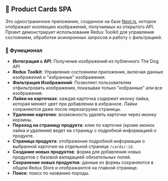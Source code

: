 ## 🐾 Product Cards SPA

Это одностраничное приложение, созданное на базе [Next.js](https://nextjs.org/), которое отображает коллекцию изображений, получаемых из открытого API. Проект демонстрирует использование Redux Toolkit для управления состоянием, обработки асинхронных запросов и работу с фильтрацией.

### 🚀 Функционал

- **Интеграция с API**: Получение изображений из публичного The Dog API
- **Redux Toolkit**: Управление состоянием приложения, включая данные изображений и "избранные" изображения.
- **Фильтрация Изображений**: Позволяет пользователям отфильтровать изображения, показывая только "избранные" или все изображения.
- **Лайки на карточках**: каждая карточка содержит иконку лайка, которая меняет цвет при добавлении в избранное. Лайки сохраняются даже после перезагрузки страницы.
- **Удаление карточек**: возможность удалять карточки через иконку корзины.
- **Переход на страницу продукта**: клик по карточке (кроме иконок лайка и удаления) ведет на страницу с подробной информацией о продукте.
- **Страница продукта**: отображение подробной информации о выбранной карточке на отдельной странице `/cards/:id`.
- **Создание новых продуктов**: форма для добавления новых продуктов с базовой валидацией обязательных полей.
- **Сохранение новых продуктов**: данные из формы сохраняются в общем Redux Store и отображаются на главной странице.
- **Поиск**: поиск по названию породы.

